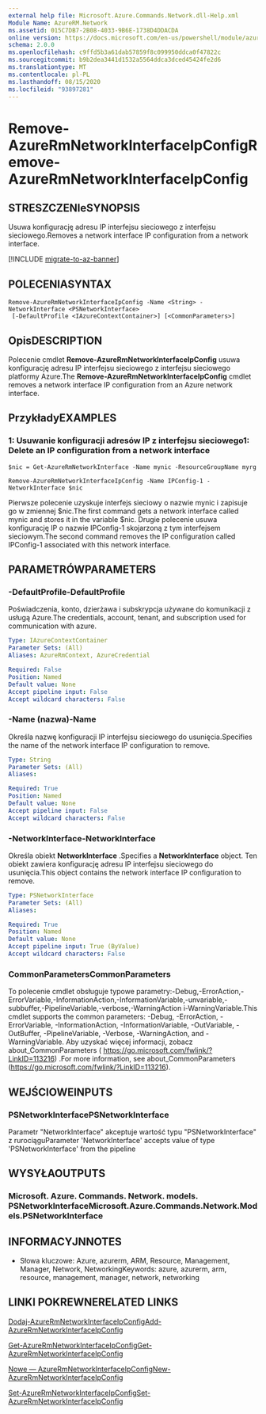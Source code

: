 ```yaml
---
external help file: Microsoft.Azure.Commands.Network.dll-Help.xml
Module Name: AzureRM.Network
ms.assetid: 015C7DB7-2B08-4033-9B6E-1738D4DDACDA
online version: https://docs.microsoft.com/en-us/powershell/module/azurerm.network/remove-azurermnetworkinterfaceipconfig
schema: 2.0.0
ms.openlocfilehash: c9ffd5b3a61dab57859f8c099950ddca0f47822c
ms.sourcegitcommit: b9b2dea3441d1532a5564ddca3dced45424fe2d6
ms.translationtype: MT
ms.contentlocale: pl-PL
ms.lasthandoff: 08/15/2020
ms.locfileid: "93897281"
---
```

# <span data-ttu-id="08c05-101">Remove-AzureRmNetworkInterfaceIpConfig</span><span class="sxs-lookup"><span data-stu-id="08c05-101">Remove-AzureRmNetworkInterfaceIpConfig</span></span>

## <span data-ttu-id="08c05-102">STRESZCZENIe</span><span class="sxs-lookup"><span data-stu-id="08c05-102">SYNOPSIS</span></span>
<span data-ttu-id="08c05-103">Usuwa konfigurację adresu IP interfejsu sieciowego z interfejsu sieciowego.</span><span class="sxs-lookup"><span data-stu-id="08c05-103">Removes a network interface IP configuration from a network interface.</span></span>

[!INCLUDE [migrate-to-az-banner](../../includes/migrate-to-az-banner.md)]

## <span data-ttu-id="08c05-104">POLECENIA</span><span class="sxs-lookup"><span data-stu-id="08c05-104">SYNTAX</span></span>

```
Remove-AzureRmNetworkInterfaceIpConfig -Name <String> -NetworkInterface <PSNetworkInterface>
 [-DefaultProfile <IAzureContextContainer>] [<CommonParameters>]
```

## <span data-ttu-id="08c05-105">Opis</span><span class="sxs-lookup"><span data-stu-id="08c05-105">DESCRIPTION</span></span>
<span data-ttu-id="08c05-106">Polecenie cmdlet **Remove-AzureRmNetworkInterfaceIpConfig** usuwa konfigurację adresu IP interfejsu sieciowego z interfejsu sieciowego platformy Azure.</span><span class="sxs-lookup"><span data-stu-id="08c05-106">The **Remove-AzureRmNetworkInterfaceIpConfig** cmdlet removes a network interface IP configuration from an Azure network interface.</span></span>

## <span data-ttu-id="08c05-107">Przykłady</span><span class="sxs-lookup"><span data-stu-id="08c05-107">EXAMPLES</span></span>

### <span data-ttu-id="08c05-108">1: Usuwanie konfiguracji adresów IP z interfejsu sieciowego</span><span class="sxs-lookup"><span data-stu-id="08c05-108">1: Delete an IP configuration from a network interface</span></span>
```
$nic = Get-AzureRmNetworkInterface -Name mynic -ResourceGroupName myrg

Remove-AzureRmNetworkInterfaceIpConfig -Name IPConfig-1 -NetworkInterface $nic
```

<span data-ttu-id="08c05-109">Pierwsze polecenie uzyskuje interfejs sieciowy o nazwie mynic i zapisuje go w zmiennej $nic.</span><span class="sxs-lookup"><span data-stu-id="08c05-109">The first command gets a network interface called mynic and stores it in the variable $nic.</span></span> <span data-ttu-id="08c05-110">Drugie polecenie usuwa konfigurację IP o nazwie IPConfig-1 skojarzoną z tym interfejsem sieciowym.</span><span class="sxs-lookup"><span data-stu-id="08c05-110">The second command removes the IP configuration called IPConfig-1 associated with this network interface.</span></span>

## <span data-ttu-id="08c05-111">PARAMETRÓW</span><span class="sxs-lookup"><span data-stu-id="08c05-111">PARAMETERS</span></span>

### <span data-ttu-id="08c05-112">-DefaultProfile</span><span class="sxs-lookup"><span data-stu-id="08c05-112">-DefaultProfile</span></span>
<span data-ttu-id="08c05-113">Poświadczenia, konto, dzierżawa i subskrypcja używane do komunikacji z usługą Azure.</span><span class="sxs-lookup"><span data-stu-id="08c05-113">The credentials, account, tenant, and subscription used for communication with azure.</span></span>

```yaml
Type: IAzureContextContainer
Parameter Sets: (All)
Aliases: AzureRmContext, AzureCredential

Required: False
Position: Named
Default value: None
Accept pipeline input: False
Accept wildcard characters: False
```

### <span data-ttu-id="08c05-114">-Name (nazwa)</span><span class="sxs-lookup"><span data-stu-id="08c05-114">-Name</span></span>
<span data-ttu-id="08c05-115">Określa nazwę konfiguracji IP interfejsu sieciowego do usunięcia.</span><span class="sxs-lookup"><span data-stu-id="08c05-115">Specifies the name of the network interface IP configuration to remove.</span></span>

```yaml
Type: String
Parameter Sets: (All)
Aliases: 

Required: True
Position: Named
Default value: None
Accept pipeline input: False
Accept wildcard characters: False
```

### <span data-ttu-id="08c05-116">-NetworkInterface</span><span class="sxs-lookup"><span data-stu-id="08c05-116">-NetworkInterface</span></span>
<span data-ttu-id="08c05-117">Określa obiekt **NetworkInterface** .</span><span class="sxs-lookup"><span data-stu-id="08c05-117">Specifies a **NetworkInterface** object.</span></span>
<span data-ttu-id="08c05-118">Ten obiekt zawiera konfigurację adresu IP interfejsu sieciowego do usunięcia.</span><span class="sxs-lookup"><span data-stu-id="08c05-118">This object contains the network interface IP configuration to remove.</span></span>

```yaml
Type: PSNetworkInterface
Parameter Sets: (All)
Aliases: 

Required: True
Position: Named
Default value: None
Accept pipeline input: True (ByValue)
Accept wildcard characters: False
```

### <span data-ttu-id="08c05-119">CommonParameters</span><span class="sxs-lookup"><span data-stu-id="08c05-119">CommonParameters</span></span>
<span data-ttu-id="08c05-120">To polecenie cmdlet obsługuje typowe parametry:-Debug,-ErrorAction,-ErrorVariable,-InformationAction,-InformationVariable,-unvariable,-subbuffer,-PipelineVariable,-verbose,-WarningAction i-WarningVariable.</span><span class="sxs-lookup"><span data-stu-id="08c05-120">This cmdlet supports the common parameters: -Debug, -ErrorAction, -ErrorVariable, -InformationAction, -InformationVariable, -OutVariable, -OutBuffer, -PipelineVariable, -Verbose, -WarningAction, and -WarningVariable.</span></span> <span data-ttu-id="08c05-121">Aby uzyskać więcej informacji, zobacz about_CommonParameters ( https://go.microsoft.com/fwlink/?LinkID=113216) .</span><span class="sxs-lookup"><span data-stu-id="08c05-121">For more information, see about_CommonParameters (https://go.microsoft.com/fwlink/?LinkID=113216).</span></span>

## <span data-ttu-id="08c05-122">WEJŚCIOWE</span><span class="sxs-lookup"><span data-stu-id="08c05-122">INPUTS</span></span>

### <span data-ttu-id="08c05-123">PSNetworkInterface</span><span class="sxs-lookup"><span data-stu-id="08c05-123">PSNetworkInterface</span></span>
<span data-ttu-id="08c05-124">Parametr "NetworkInterface" akceptuje wartość typu "PSNetworkInterface" z rurociągu</span><span class="sxs-lookup"><span data-stu-id="08c05-124">Parameter 'NetworkInterface' accepts value of type 'PSNetworkInterface' from the pipeline</span></span>

## <span data-ttu-id="08c05-125">WYSYŁA</span><span class="sxs-lookup"><span data-stu-id="08c05-125">OUTPUTS</span></span>

### <span data-ttu-id="08c05-126">Microsoft. Azure. Commands. Network. models. PSNetworkInterface</span><span class="sxs-lookup"><span data-stu-id="08c05-126">Microsoft.Azure.Commands.Network.Models.PSNetworkInterface</span></span>

## <span data-ttu-id="08c05-127">INFORMACYJN</span><span class="sxs-lookup"><span data-stu-id="08c05-127">NOTES</span></span>
* <span data-ttu-id="08c05-128">Słowa kluczowe: Azure, azurerm, ARM, Resource, Management, Manager, Network, Networking</span><span class="sxs-lookup"><span data-stu-id="08c05-128">Keywords: azure, azurerm, arm, resource, management, manager, network, networking</span></span>

## <span data-ttu-id="08c05-129">LINKI POKREWNE</span><span class="sxs-lookup"><span data-stu-id="08c05-129">RELATED LINKS</span></span>

[<span data-ttu-id="08c05-130">Dodaj-AzureRmNetworkInterfaceIpConfig</span><span class="sxs-lookup"><span data-stu-id="08c05-130">Add-AzureRmNetworkInterfaceIpConfig</span></span>](./Add-AzureRmNetworkInterfaceIpConfig.md)

[<span data-ttu-id="08c05-131">Get-AzureRmNetworkInterfaceIpConfig</span><span class="sxs-lookup"><span data-stu-id="08c05-131">Get-AzureRmNetworkInterfaceIpConfig</span></span>](./Get-AzureRmNetworkInterfaceIpConfig.md)

[<span data-ttu-id="08c05-132">Nowe — AzureRmNetworkInterfaceIpConfig</span><span class="sxs-lookup"><span data-stu-id="08c05-132">New-AzureRmNetworkInterfaceIpConfig</span></span>](./New-AzureRmNetworkInterfaceIpConfig.md)

[<span data-ttu-id="08c05-133">Set-AzureRmNetworkInterfaceIpConfig</span><span class="sxs-lookup"><span data-stu-id="08c05-133">Set-AzureRmNetworkInterfaceIpConfig</span></span>](./Set-AzureRmNetworkInterfaceIpConfig.md)


